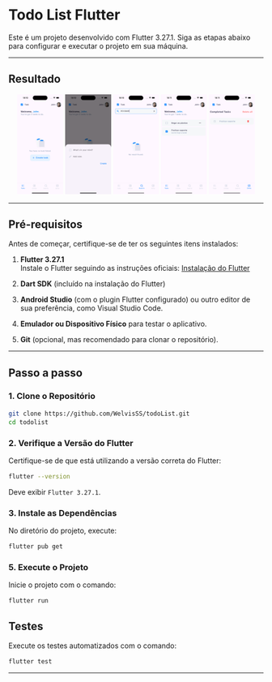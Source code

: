 # Todo List Flutter

Este é um projeto desenvolvido com Flutter 3.27.1. Siga as etapas abaixo para configurar e executar o projeto em sua máquina.

---

## Resultado

<p align="center">
  <img src="screenshots/screenshot1.png" alt="Screenshot 1" width="18%">
  <img src="screenshots/screenshot2.png" alt="Screenshot 2" width="18%">
  <img src="screenshots/screenshot3.png" alt="Screenshot 3" width="18%">
  <img src="screenshots/screenshot4.png" alt="Screenshot 4" width="18%">
  <img src="screenshots/screenshot5.png" alt="Screenshot 5" width="18%">
</p>

---

## Pré-requisitos

Antes de começar, certifique-se de ter os seguintes itens instalados:

1. **Flutter 3.27.1**  
   Instale o Flutter seguindo as instruções oficiais: [Instalação do Flutter](https://docs.flutter.dev/get-started/install)

2. **Dart SDK** (incluído na instalação do Flutter)

3. **Android Studio** (com o plugin Flutter configurado) ou outro editor de sua preferência, como Visual Studio Code.

4. **Emulador ou Dispositivo Físico** para testar o aplicativo.

5. **Git** (opcional, mas recomendado para clonar o repositório).

---

## Passo a passo

### 1. Clone o Repositório

```bash
git clone https://github.com/WelvisSS/todoList.git
cd todolist
```

### 2. Verifique a Versão do Flutter

Certifique-se de que está utilizando a versão correta do Flutter:

```bash
flutter --version
```
Deve exibir `Flutter 3.27.1`.

### 3. Instale as Dependências

No diretório do projeto, execute:

```bash
flutter pub get
```


### 5. Execute o Projeto

Inicie o projeto com o comando:

```bash
flutter run
```


## Testes

Execute os testes automatizados com o comando:

```bash
flutter test
```

---
